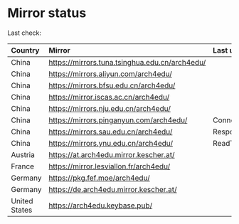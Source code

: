 <script src="./time.js"></script>
# Mirror status
Last check: <script type="text/javascript">localize(1671016614.6870136);</script>

|Country|Mirror|Last update|
|:------|:-----|:----------|
|China|https://mirrors.tuna.tsinghua.edu.cn/arch4edu/|<script type="text/javascript">localize(1670999960);</script>|
|China|https://mirrors.aliyun.com/arch4edu/|<script type="text/javascript">localize(1670913299);</script>|
|China|https://mirrors.bfsu.edu.cn/arch4edu/|<script type="text/javascript">localize(1670999960);</script>|
|China|https://mirror.iscas.ac.cn/arch4edu/|<script type="text/javascript">localize(1670999960);</script>|
|China|https://mirrors.nju.edu.cn/arch4edu/|<script type="text/javascript">localize(1670913299);</script>|
|China|https://mirrors.pinganyun.com/arch4edu/|ConnectTimeout|
|China|https://mirrors.sau.edu.cn/arch4edu/|Response 500|
|China|https://mirrors.ynu.edu.cn/arch4edu/|ReadTimeout|
|Austria|https://at.arch4edu.mirror.kescher.at/|<script type="text/javascript">localize(1670999960);</script>|
|France|https://mirror.lesviallon.fr/arch4edu/|<script type="text/javascript">localize(1670956528);</script>|
|Germany|https://pkg.fef.moe/arch4edu/|<script type="text/javascript">localize(1670999960);</script>|
|Germany|https://de.arch4edu.mirror.kescher.at/|<script type="text/javascript">localize(1670999960);</script>|
|United States|https://arch4edu.keybase.pub/|<script type="text/javascript">localize(1670956528);</script>|

<script src="./tablefilter/tablefilter.js"></script>
<script src="./table.js"></script>